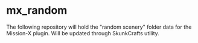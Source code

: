 # mx_random
The following repository will hold the "random scenery" folder data for the Mission-X plugin. Will be updated through SkunkCrafts utility.
